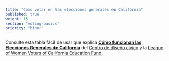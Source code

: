 ```yaml
---
title: "Cómo votar en las elecciones generales en California"
published: true
weight: 15
section: "voting-basics"
priority: "Minor"
---
```


Consulte esta tabla fácil de usar que explica [**Cómo funcionan las Elecciones Generales de California**](https://drive.google.com/file/d/0B0h2E_kd8S-LNTJiU3Foc2FBZzk5OG5EaFVUY3hMSl9YeDhn/view?usp=sharing) del [Centro de diseño cívico](http://civicdesign.org/) y la [League of Women Voters of California Education Fund.](https://cavotes.org/)  
